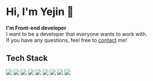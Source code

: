 # Hi, I'm Yejin 👋

<div>
  <b>I'm Front-end developer</b><br/>
  I want to be a developer that everyone wants to work with. <br/>
  If you have any questions, feel free to <a href="mailto:yejine2@naver.com" target="_blank">contact</a> me! <br/>
</div>

## Tech Stack
<p>
  <img src="https://img.shields.io/badge/HTML5-E34F26?style=flat-square&logo=HTML5&logoColor=white"/>
  <img src="https://img.shields.io/badge/CSS3-1572B6?style=flat-square&logo=CSS3&3logoColor=white"/>
  <img src="https://img.shields.io/badge/JavaScript-F7DF1E?style=flat-square&logo=JavaScript&logoColor=white"/>
  <img src="https://img.shields.io/badge/TypeScript-3178C6?style=flat-square&logo=TypeScript&logoColor=white"/>
  <img src="https://img.shields.io/badge/React-61DAFB?style=flat-square&logo=React&logoColor=white"/>
  <img src="https://img.shields.io/badge/Next.js-000000?style=flat-square&logo=Next.js&logoColor=white"/>
  <img src="https://img.shields.io/badge/redux-%23593d88.svg?style=flat-square&logo=redux&logoColor=white"/>
  <img src="https://img.shields.io/badge/styled_components-DB7093?style=flat-square&logo=styled-components&logoColor=white"/>
  <img src="https://img.shields.io/badge/Tailwind CSS-06B6D4?style=flat-square&logo=Tailwind CSS&logoColor=white"/>
</p>
